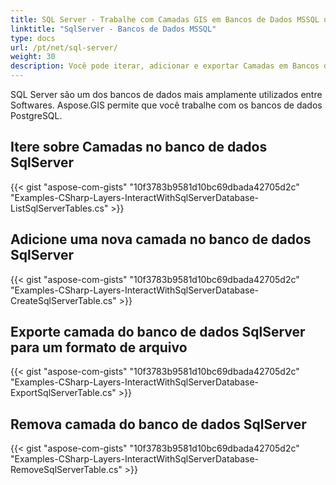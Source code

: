 ```yaml
---
title: SQL Server - Trabalhe com Camadas GIS em Bancos de Dados MSSQL usando C#
linktitle: "SqlServer - Bancos de Dados MSSQL"
type: docs
url: /pt/net/sql-server/
weight: 30
description: Você pode iterar, adicionar e exportar Camadas em Bancos de Dados SQL Server usando a API da Biblioteca GIS C#.
---
```


SQL Server são um dos bancos de dados mais amplamente utilizados entre Softwares. Aspose.GIS permite que você trabalhe com os bancos de dados PostgreSQL.

## **Itere sobre Camadas no banco de dados SqlServer**
{{< gist "aspose-com-gists" "10f3783b9581d10bc69dbada42705d2c" "Examples-CSharp-Layers-InteractWithSqlServerDatabase-ListSqlServerTables.cs" >}}
## **Adicione uma nova camada no banco de dados SqlServer**
{{< gist "aspose-com-gists" "10f3783b9581d10bc69dbada42705d2c" "Examples-CSharp-Layers-InteractWithSqlServerDatabase-CreateSqlServerTable.cs" >}}
## **Exporte camada do banco de dados SqlServer para um formato de arquivo**
{{< gist "aspose-com-gists" "10f3783b9581d10bc69dbada42705d2c" "Examples-CSharp-Layers-InteractWithSqlServerDatabase-ExportSqlServerTable.cs" >}}
## **Remova camada do banco de dados SqlServer**
{{< gist "aspose-com-gists" "10f3783b9581d10bc69dbada42705d2c" "Examples-CSharp-Layers-InteractWithSqlServerDatabase-RemoveSqlServerTable.cs" >}}
